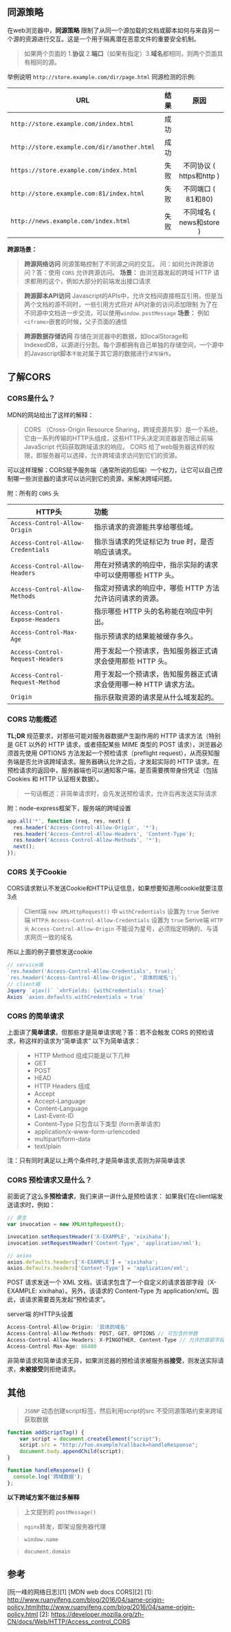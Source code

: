## 同源策略

在web浏览器中，**同源策略** 限制了从同一个源加载的文档或脚本如何与来自另一个源的资源进行交互。这是一个用于隔离潜在恶意文件的重要安全机制。

>  如果两个页面的 1.**协议** 2.**端口**（如果有指定）3.**域名**都相同，则两个页面具有相同的源。

举例说明 `http://store.example.com/dir/page.html` 同源检测的示例:

| URL | 结果     |  原因   |
| -----   | -----:  | :----:  |
| `http://store.example.com/index.html`| 成功|    |
| `http://store.example.com/dir/another.html`|成功|    |
| `https://store.example.com/index.html`|失败|不同协议 ( https和http )|
| `http://store.example.com:81/index.html` | 失败|不同端口 ( 81和80)|
| `http://news.example.com/index.html` | 失败|不同域名 ( news和store )|

**跨源场景：**
>  **跨源网络访问**
>  同源策略控制了不同源之间的交互。
>  问：如何允许跨源访问？答：使用 `CORS` 允许跨源访问。
>  **场景：** 由浏览器发起的跨域 HTTP 请求都用的这个，例如大部分的前端发出接口请求


>  **跨源脚本API访问**
>  Javascript的APIs中，允许文档间直接相互引用。但是当两个文档的源不同时，一些引用方式将对 API对象的访问添加限制
>  为了在不同源中文档进一步交流，可以使用`window.postMessage`
>  **场景：** 例如`<iframe>`嵌套的时候，父子页面的通信


>  **跨源数据存储访问**
>  存储在浏览器中的数据，如localStorage和IndexedDB，以源进行分割。每个源都拥有自己单独的存储空间，一个源中的Javascript脚本`不能`对属于其它源的数据进行`读写操作`。


## 了解CORS

### CORS是什么？
MDN的网站给出了这样的解释：
> CORS （Cross-Origin Resource Sharing，跨域资源共享）是一个系统，它由一系列传输的HTTP头组成，这些HTTP头决定浏览器是否阻止前端 JavaScript 代码获取跨域请求的响应。 CORS 给了web服务器这样的权限，即服务器可以选择，允许跨域请求访问到它们的资源。

可以这样理解：CORS赋予服务端（通常所说的后端）一个权力，让它可以自己控制哪一些浏览器的请求可以访问到它的资源，来解决跨域问题。

附：所有的 `CORS` 头

| HTTP头        | 功能   |
| --------   | :-----  |
| `Access-Control-Allow-Origin`| 指示请求的资源能共享给哪些域。 |
| `Access-Control-Allow-Credentials`|指示当请求的凭证标记为 true 时，是否响应该请求。|
| `Access-Control-Allow-Headers`     | 用在对预请求的响应中，指示实际的请求中可以使用哪些 HTTP 头。 |
| `Access-Control-Allow-Methods`     | 指定对预请求的响应中，哪些 HTTP 方法允许访问请求的资源。|
| `Access-Control-Expose-Headers`     | 指示哪些 HTTP 头的名称能在响应中列出。|
| `Access-Control-Max-Age`     | 指示预请求的结果能被缓存多久。 |
| `Access-Control-Request-Headers`     | 用于发起一个预请求，告知服务器正式请求会使用那些 HTTP 头。|
| `Access-Control-Request-Method`     | 用于发起一个预请求，告知服务器正式请求会使用哪一种 HTTP 请求方法。|
| `Origin`     | 指示获取资源的请求是从什么域发起的。|

### CORS 功能概述

**TL;DR**
规范要求，对那些可能对服务器数据产生副作用的 HTTP 请求方法（特别是 GET 以外的 HTTP 请求，或者搭配某些 MIME 类型的 POST 请求），浏览器必须首先使用 OPTIONS 方法发起一个预检请求（preflight request），从而获知服务端是否允许该跨域请求。服务器确认允许之后，才发起实际的 HTTP 请求。在预检请求的返回中，服务器端也可以通知客户端，是否需要携带身份凭证（包括 Cookies 和 HTTP 认证相关数据）。

> 一句话概述：非简单请求时，会先发送预检请求，允许后再发送实际请求


附：node-express框架下，服务端的跨域设置

``` javascript
app.all('*', function (req, res, next) {
  res.header('Access-Control-Allow-Origin', '*');
  res.header('Access-Control-Allow-Headers', 'Content-Type');
  res.header('Access-Control-Allow-Methods', '*');
  next();
});
```

### CORS 关于Cookie
CORS请求默认不发送Cookie和HTTP认证信息，如果想要知道用cookie就要注意3点
> Client端 `new XMLHttpRequest()` 中 `withCredentials` 设置为 `true`
> Serive端 `HTTP头` `Access-Control-Allow-Credentials` 设置为 `true`
> Serive端 `HTTP头` `Access-Control-Allow-Origin` 不能设为星号，必须指定明确的、与请求网页一致的域名

所以上面的例子要想发送cookie
``` javascript
// service端
`res.header('Access-Control-Allow-Credentials', true);`
`res.header('Access-Control-Allow-Origin', '具体的域名');`
// client端
Jquery `ajax()` `xhrFields: {withCredentials: true}`
Axios `axios.defaults.withCredentials = true`
```

### CORS 的简单请求
上面讲了**简单请求**，但那些才是简单请求呢？答：若不会触发 CORS 的预检请求，称这样的请求为“简单请求”
以下为简单请求：
> - HTTP Method 组成只能是以下几种
>  - GET
>  - POST
>  - HEAD
> - HTTP Headers 组成
>  - Accept
>  - Accept-Language
>  - Content-Language
>  - Last-Event-ID
>  - Content-Type 只包含以下类型 (form表单请求)
>   - application/x-www-form-urlencoded
>   - multipart/form-data
>   - text/plain

注：只有同时满足以上两个条件时,才是简单请求,否则为非简单请求

### CORS 预检请求又是什么？

前面说了这么多**预检请求**，我们来讲一讲什么是预检请求：
如果我们在client端发送请求时，例如：

``` javascript
// 原生
var invocation = new XMLHttpRequest();

invocation.setRequestHeader('X-EXAMPLE', 'xixihaha');
invocation.setRequestHeader('Content-Type', 'application/xml');

// axios
axios.defaults.headers['X-EXAMPLE'] = 'xixihaha';
axios.defaults.headers['Content-Type'] = 'application/xml';

```
POST 请求发送一个 XML 文档，该请求包含了一个自定义的请求首部字段（X-EXAMPLE: xixihaha）。另外，该请求的 Content-Type 为 application/xml。因此，该请求需要首先发起“预检请求”。

server端 的HTTP头设置

``` javascript
Access-Control-Allow-Origin: '具体的域名'
Access-Control-Allow-Methods: POST, GET, OPTIONS // 可包含的参数
Access-Control-Allow-Headers: X-PINGOTHER, Content-Type // 允许的首部字段
Access-Control-Max-Age: 86400
```

非简单请求和简单请求无异，如果浏览器的预检请求被服务器**接受**，则发送实际请求，**未被接受**则拒绝请求。

## 其他

> `JSONP`
> 动态创建script标签，然后利用script的src 不受同源策略约束来跨域获取数据

```javascript
function addScriptTag() {
    var script = document.createElement("script");
    script.src = "http://foo.example?callback=handleResponse";
    document.body.appendChild(script);
}

function handleResponse() {
  console.log('跨域数据');
};
```

**以下跨域方案不做过多解释**

> 上文提到的 `postMessage()`

> `nginx`转发，即架设服务器代理


> `window.name` 


> `document.domain `


## 参考
[阮一峰的网络日志][1]
[MDN web docs CORS][2]
[1]: http://www.ruanyifeng.com/blog/2016/04/same-origin-policy.htmlhttp://www.ruanyifeng.com/blog/2016/04/same-origin-policy.html
[2]: https://developer.mozilla.org/zh-CN/docs/Web/HTTP/Access_control_CORS
